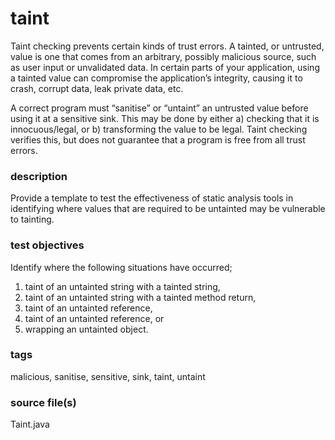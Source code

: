 # taint
Taint checking prevents certain kinds of trust errors. A tainted, or untrusted, 
value is one that comes from an arbitrary, possibly malicious source, such as user input 
or unvalidated data. In certain parts of your application, using a tainted value can 
compromise the application’s integrity, causing it to crash, corrupt data, leak private 
data, etc.

A correct program must “sanitise” or “untaint” an untrusted value before using it at a 
sensitive sink. This may be done by either a) checking that it is innocuous/legal, or b) 
transforming the value to be legal. Taint checking verifies this, but does not guarantee 
that a program is free from all trust errors.

### description
Provide a template to test the effectiveness of static analysis tools in identifying 
where values that are required to be untainted may be vulnerable to tainting. 

### test objectives
Identify where the following situations have occurred;
1) taint of an untainted string with a tainted string,
2) taint of an untainted string with a tainted method return,
3) taint of an untainted reference,
4) taint of an untainted reference, or
5) wrapping an untainted object.

### tags
malicious, sanitise, sensitive, sink, taint, untaint

### source file(s)
Taint.java

